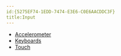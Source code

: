 ```yaml
---
id:{5275EF74-1EDD-7474-E3E6-C0E6AACDDC3F}  
title:Input  
---
```


-   [Accelerometer](/recipes/ios/input/accelerometer) 
-  [Keyboards](/recipes/ios/input/keyboards)
-  [Touch](/recipes/ios/input/touch)